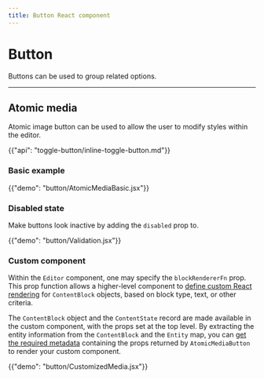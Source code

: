```yaml
---
title: Button React component
---
```


# Button

<p class="description">Buttons can be used to group related options.</p>

***

## Atomic media

<p class="sub-description">Atomic image button can be used to allow the user to modify styles within the editor.</p>

{{"api": "toggle-button/inline-toggle-button.md"}}

### Basic example

{{"demo": "button/AtomicMediaBasic.jsx"}}

### Disabled state

Make buttons look inactive by adding the `disabled` prop to.

{{"demo": "button/Validation.jsx"}}

### Custom component

Within the `Editor` component, one may specify the `blockRendererFn` prop. This prop function allows a higher-level component to [define custom React rendering](https://draftjs.org/docs/advanced-topics-block-components) for `ContentBlock` objects, based on block type, text, or other criteria.

The `ContentBlock` object and the `ContentState` record are made available in the custom component, with the props set at the top level. By extracting the entity information from the `ContentBlock` and the `Entity` map, you can [get the required metadata](https://draftjs.org/docs/advanced-topics-block-components/#defining-custom-block-components) containing the props returned by `AtomicMediaButton` to render your custom component.

{{"demo": "button/CustomizedMedia.jsx"}}
